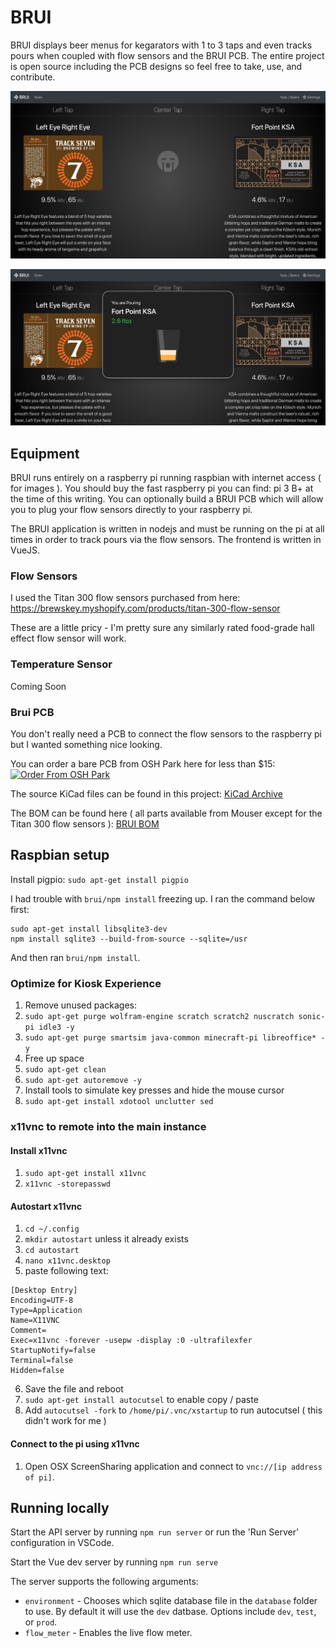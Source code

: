 # BRUI

BRUI displays beer menus for kegarators with 1 to 3 taps and even tracks pours when coupled with flow sensors and the BRUI PCB. The entire project is open source including the PCB designs so feel free to take, use, and contribute.

![BRUI Menu](assets/brui-menu.png)

![BRUI Pour Tracking](assets/brui-pouring.png)


## Equipment

BRUI runs entirely on a raspberry pi running raspbian with internet access ( for images ). You should buy the fast raspberry pi you can find: pi 3 B+ at the time of this writing. You can optionally build a BRUI PCB which will allow you to plug your flow sensors directly to your raspberry pi.

The BRUI application is written in nodejs and must be running on the pi at all times in order to track pours via the flow sensors. The frontend is written in VueJS.

### Flow Sensors

I used the Titan 300 flow sensors purchased from here:
https://brewskey.myshopify.com/products/titan-300-flow-sensor

These are a little pricy - I'm pretty sure any similarly rated food-grade hall effect flow sensor will work.

### Temperature Sensor

Coming Soon


### Brui PCB

You don't really need a PCB to connect the flow sensors to the raspberry pi but I wanted something nice looking.

You can order a bare PCB from OSH Park here for less than $15:
[![Order From OSH Park](https://oshpark.com/assets/badge-5b7ec47045b78aef6eb9d83b3bac6b1920de805e9a0c227658eac6e19a045b9c.png)](https://oshpark.com/shared_projects/nq7zyTg5)

The source KiCad files can be found in this project:
[KiCad Archive](/hardware/Brui-PCB-KiCad.zip)

The BOM can be found here ( all parts available from Mouser except for the Titan 300 flow sensors ):
[BRUI BOM](/hardware/bom.md)


## Raspbian setup

Install pigpio: `sudo apt-get install pigpio`

I had trouble with `brui/npm install` freezing up. I ran the command below first:

```
sudo apt-get install libsqlite3-dev
npm install sqlite3 --build-from-source --sqlite=/usr
```

And then ran `brui/npm install`.


### Optimize for Kiosk Experience

1. Remove unused packages:
  1. `sudo apt-get purge wolfram-engine scratch scratch2 nuscratch sonic-pi idle3 -y`
  2. `sudo apt-get purge smartsim java-common minecraft-pi libreoffice* -y`
2. Free up space
  1. `sudo apt-get clean`
  2. `sudo apt-get autoremove -y`
3. Install tools to simulate key presses and hide the mouse cursor
  1. `sudo apt-get install xdotool unclutter sed`



### x11vnc to remote into the main instance

#### Install x11vnc
1. `sudo apt-get install x11vnc`
2. `x11vnc -storepasswd`

#### Autostart x11vnc
1. `cd ~/.config`
2. `mkdir autostart` unless it already exists
3. `cd autostart`
4. `nano x11vnc.desktop`
5. paste following text:

```
[Desktop Entry]
Encoding=UTF-8
Type=Application
Name=X11VNC
Comment=
Exec=x11vnc -forever -usepw -display :0 -ultrafilexfer
StartupNotify=false
Terminal=false
Hidden=false
```

6. Save the file and reboot
7. `sudo apt-get install autocutsel` to enable copy / paste
8. Add `autocutsel -fork` to `/home/pi/.vnc/xstartup` to run autocutsel ( this didn't work for me )


#### Connect to the pi using x11vnc

1. Open OSX ScreenSharing application and connect to `vnc://[ip address of pi]`.


## Running locally

Start the API server by running `npm run server` or run the 'Run Server' configuration in VSCode.

Start the Vue dev server by running `npm run serve`

The server supports the following arguments:

* `environment` - Chooses which sqlite database file in the `database` folder to use. By default it will use the `dev` datbase. Options include `dev`, `test`, or `prod`.
* `flow_meter` - Enables the live flow meter.
